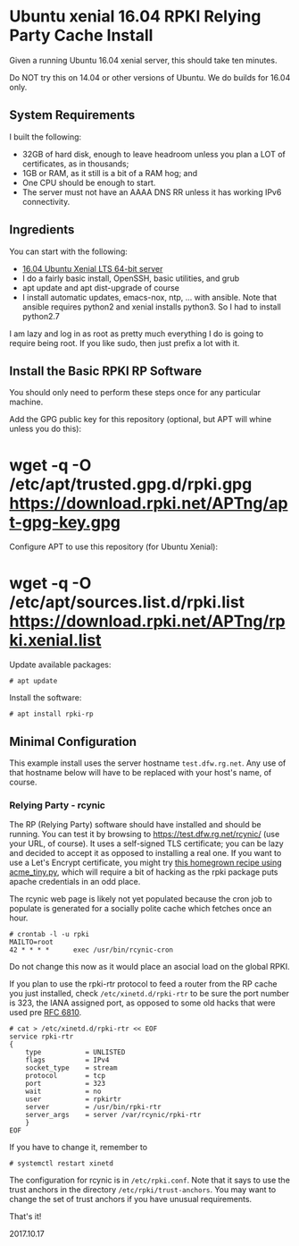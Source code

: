 # Ubuntu xenial 16.04 RPKI Relying Party Cache Install

Given a running Ubuntu 16.04 xenial server, this should take ten
minutes.

Do NOT try this on 14.04 or other versions of Ubuntu.  We do builds for
16.04 only.

## System Requirements

I built the following:

  * 32GB of hard disk, enough to leave headroom unless you plan a LOT of
    certificates, as in thousands;
  * 1GB or RAM, as it still is a bit of a RAM hog; and
  * One CPU should be enough to start.
  * The server must not have an AAAA DNS RR unless it has working IPv6
    connectivity.

## Ingredients

You can start with the following:

  * [16.04 Ubuntu Xenial LTS 64-bit server](http://releases.ubuntu.com/16.04/ubuntu-16.04-server-amd64.iso)
  * I do a fairly basic install, OpenSSH, basic utilities, and grub
  * apt update and apt dist-upgrade of course
  * I install automatic updates, emacs-nox, ntp, ... with ansible. Note
    that ansible requires python2 and xenial installs python3. So I had to
    install python2.7

I am lazy and log in as root as pretty much everything I do is going to
require being root. If you like sudo, then just prefix a lot with it.

## Install the Basic RPKI RP Software

You should only need to perform these steps once for any particular
machine.

Add the GPG public key for this repository (optional, but APT will whine
unless you do this):

   # wget -q -O /etc/apt/trusted.gpg.d/rpki.gpg https://download.rpki.net/APTng/apt-gpg-key.gpg

Configure APT to use this repository (for Ubuntu Xenial):

   # wget -q -O /etc/apt/sources.list.d/rpki.list https://download.rpki.net/APTng/rpki.xenial.list

Update available packages:

    # apt update

Install the software:

    # apt install rpki-rp

## Minimal Configuration

This example install uses the server hostname `test.dfw.rg.net`. Any use of
that hostname below will have to be replaced with your host's name, of course.

### Relying Party - rcynic

The RP (Relying Party) software should have installed and should be
running.  You can test it by browsing to
<https://test.dfw.rg.net/rcynic/> (use your URL, of course).  It uses a
self-signed TLS certificate; you can be lazy and decided to accept it as
opposed to installing a real one.  If you want to use a Let's Encrypt
certificate, you might try [this homegrown recipe using
acme_tiny.py](https://wiki.rg.net/AcmeTinyUbuntu), which will require a
bit of hacking as the rpki package puts apache credentials in an odd
place.

The rcynic web page is likely not yet populated because the cron job to
populate is generated for a socially polite cache which fetches once an
hour.

    # crontab -l -u rpki
    MAILTO=root
    42 * * * *      exec /usr/bin/rcynic-cron

Do not change this now as it would place an asocial load on the global RPKI.

If you plan to use the rpki-rtr protocol to feed a router from the RP cache
you just installed, check `/etc/xinetd.d/rpki-rtr` to be sure the port number
is 323, the IANA assigned port, as opposed to some old hacks that were used
pre [RFC 6810](http://www.rfc-editor.org/rfc/rfc6810.txt).

    # cat > /etc/xinetd.d/rpki-rtr << EOF
    service rpki-rtr
    {
        type           = UNLISTED
        flags          = IPv4
        socket_type    = stream
        protocol       = tcp
        port           = 323
        wait           = no
        user           = rpkirtr
        server         = /usr/bin/rpki-rtr
        server_args    = server /var/rcynic/rpki-rtr
        }
    EOF

If you have to change it, remember to

    # systemctl restart xinetd

The configuration for rcynic is in `/etc/rpki.conf`. Note that it says
to use the trust anchors in the directory `/etc/rpki/trust-anchors`. You
may want to change the set of trust anchors if you have unusual
requirements.

That's it!

2017.10.17
